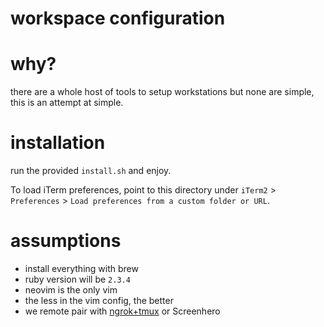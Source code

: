 # workspace configuration

# why?
there are a whole host of tools to setup workstations but none are simple,
this is an attempt at simple.

# installation
run the provided `install.sh` and enjoy.

To load iTerm preferences, point to this directory under `iTerm2` >
`Preferences` > `Load preferences from a custom folder or URL`.

# assumptions
- install everything with brew
- ruby version will be `2.3.4`
- neovim is the only vim
- the less in the vim config, the better
- we remote pair with [ngrok+tmux](./REMOTE_PAIRING.md) or Screenhero
